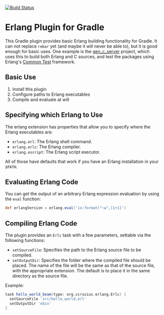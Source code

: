 [![Build Status](https://travis-ci.org/ccrusius/gradle-erlang-plugin.svg?branch=master)](https://travis-ci.org/ccrusius/gradle-erlang-plugin)

# Erlang Plugin for Gradle

This Gradle plugin provides basic Erlang building functionality for
Gradle. It can not replace `rebar` yet (and maybe it will never be
able to), but it is good enough for basic uses. One example is the
[gen_c_server](https://github.com/ccrusius/gen_c_server) project,
which uses this to build both Erlang and C sources, and test the
packages using Erlang's
[Common Test](http://erlang.org/doc/man/ct.html) framework.

## Basic Use

1. Install this plugin
2. Configure paths to Erlang executables
3. Compile and evaluate at will

## Specifying which Erlang to Use

The erlang extension has properties that allow you to specify where
the Erlang executables are:

* `erlang.erl`: The Erlang shell command.
* `erlang.erlc`: The Erlang compiler.
* `erlang.escript`: The Erlang script executor.

All of those have defaults that work if you have an Erlang
installation in your `$PATH`.

## Evaluating Erlang Code

You can get the output of an arbitrary Erlang expression evaluation by
using the `eval` function:
```groovy
def erlangVersion = erlang.eval('io:format("~w",[1+1]')
```

## Compiling Erlang Code

The plugin provides an `Erlc` task with a few parameters, settable via
the following functions:

* `setSourceFile`: Specifies the path to the Erlang source file to be
  compiled.
* `setOutputDir`: Specifies the folder where the compiled file should
  be placed. The name of the file will be the same as that of the
  source file, with the appropriate extension. The default is to place
  it in the same directory as the source file.

Example:
```groovy
task hello_world_beam(type: org.ccrusius.erlang.Erlc) {
  setSourceFile 'src/hello_world.erl'
  setOutputDir 'ebin'
}
```
